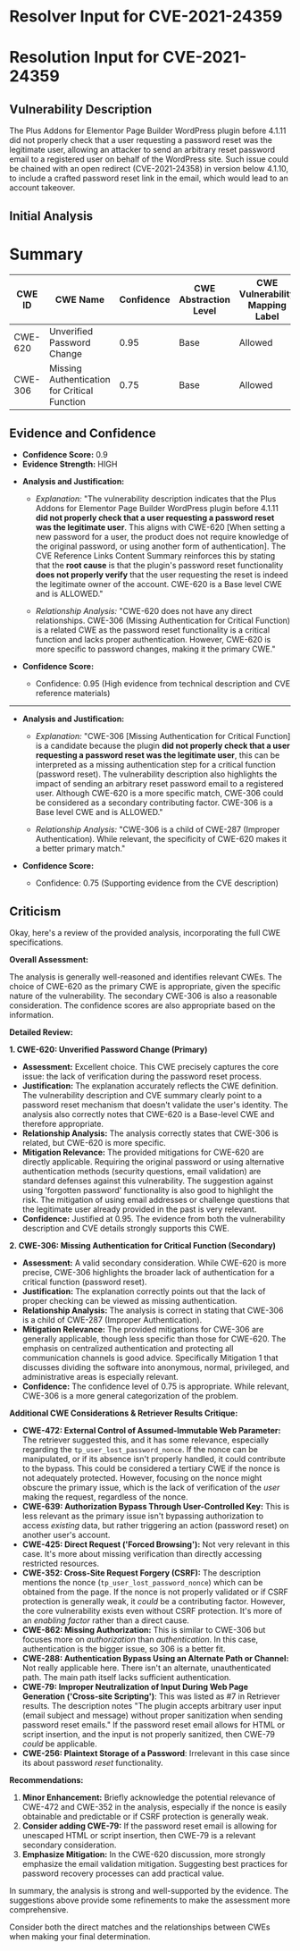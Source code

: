 # Resolver Input for CVE-2021-24359

# Resolution Input for CVE-2021-24359

## Vulnerability Description
The Plus Addons for Elementor Page Builder WordPress plugin before 4.1.11 did not properly check that a user requesting a password reset was the legitimate user, allowing an attacker to send an arbitrary reset password email to a registered user on behalf of the WordPress site. Such issue could be chained with an open redirect (CVE-2021-24358) in version below 4.1.10, to include a crafted password reset link in the email, which would lead to an account takeover.

## Initial Analysis
# Summary
| CWE ID | CWE Name | Confidence | CWE Abstraction Level | CWE Vulnerability Mapping Label | CWE-Vulnerability Mapping Notes |
|---|---|---|---|---|---|
| CWE-620 | Unverified Password Change | 0.95 | Base | Allowed | Primary CWE |
| CWE-306 | Missing Authentication for Critical Function | 0.75 | Base | Allowed | Secondary Candidate |

## Evidence and Confidence

*   **Confidence Score:** 0.9
*   **Evidence Strength:** HIGH

- **Analysis and Justification:**  
  - *Explanation:* "The vulnerability description indicates that the Plus Addons for Elementor Page Builder WordPress plugin before 4.1.11 **did not properly check that a user requesting a password reset was the legitimate user**. This aligns with CWE-620 [When setting a new password for a user, the product does not require knowledge of the original password, or using another form of authentication]. The CVE Reference Links Content Summary reinforces this by stating that the **root cause** is that the plugin's password reset functionality **does not properly verify** that the user requesting the reset is indeed the legitimate owner of the account. CWE-620 is a Base level CWE and is ALLOWED."
  
  - *Relationship Analysis:* "CWE-620 does not have any direct relationships. CWE-306 (Missing Authentication for Critical Function) is a related CWE as the password reset functionality is a critical function and lacks proper authentication. However, CWE-620 is more specific to password changes, making it the primary CWE."

- **Confidence Score:**  
  - Confidence: 0.95 (High evidence from technical description and CVE reference materials)

---
- **Analysis and Justification:**  
  - *Explanation:* "CWE-306 [Missing Authentication for Critical Function] is a candidate because the plugin **did not properly check that a user requesting a password reset was the legitimate user**, this can be interpreted as a missing authentication step for a critical function (password reset). The vulnerability description also highlights the impact of sending an arbitrary reset password email to a registered user. Although CWE-620 is a more specific match, CWE-306 could be considered as a secondary contributing factor. CWE-306 is a Base level CWE and is ALLOWED."
  
  - *Relationship Analysis:* "CWE-306 is a child of CWE-287 (Improper Authentication). While relevant, the specificity of CWE-620 makes it a better primary match."

- **Confidence Score:**  
  - Confidence: 0.75 (Supporting evidence from the CVE description)

## Criticism
Okay, here's a review of the provided analysis, incorporating the full CWE specifications.

**Overall Assessment:**

The analysis is generally well-reasoned and identifies relevant CWEs. The choice of CWE-620 as the primary CWE is appropriate, given the specific nature of the vulnerability. The secondary CWE-306 is also a reasonable consideration. The confidence scores are also appropriate based on the information.

**Detailed Review:**

**1. CWE-620: Unverified Password Change (Primary)**

*   **Assessment:** Excellent choice. This CWE precisely captures the core issue: the lack of verification during the password reset process.
*   **Justification:** The explanation accurately reflects the CWE definition. The vulnerability description and CVE summary clearly point to a password reset mechanism that doesn't validate the user's identity. The analysis also correctly notes that CWE-620 is a Base-level CWE and therefore appropriate.
*   **Relationship Analysis:** The analysis correctly states that CWE-306 is related, but CWE-620 is more specific.
*   **Mitigation Relevance:** The provided mitigations for CWE-620 are directly applicable. Requiring the original password or using alternative authentication methods (security questions, email validation) are standard defenses against this vulnerability. The suggestion against using 'forgotten password' functionality is also good to highlight the risk. The mitigation of using email addresses or challenge questions that the legitimate user already provided in the past is very relevant.
*   **Confidence:** Justified at 0.95.  The evidence from both the vulnerability description and CVE details strongly supports this CWE.

**2. CWE-306: Missing Authentication for Critical Function (Secondary)**

*   **Assessment:** A valid secondary consideration. While CWE-620 is more precise, CWE-306 highlights the broader lack of authentication for a critical function (password reset).
*   **Justification:** The explanation correctly points out that the lack of proper checking can be viewed as missing authentication.
*   **Relationship Analysis:**  The analysis is correct in stating that CWE-306 is a child of CWE-287 (Improper Authentication).
*   **Mitigation Relevance:** The provided mitigations for CWE-306 are generally applicable, though less specific than those for CWE-620.  The emphasis on centralized authentication and protecting all communication channels is good advice. Specifically Mitigation 1 that discusses dividing the software into anonymous, normal, privileged, and administrative areas is especially relevant.
*   **Confidence:** The confidence level of 0.75 is appropriate. While relevant, CWE-306 is a more general categorization of the problem.

**Additional CWE Considerations & Retriever Results Critique:**

*   **CWE-472: External Control of Assumed-Immutable Web Parameter:** The retriever suggested this, and it has some relevance, especially regarding the `tp_user_lost_password_nonce`. If the nonce can be manipulated, or if its absence isn't properly handled, it could contribute to the bypass. This could be considered a tertiary CWE if the nonce is not adequately protected. However, focusing on the nonce might obscure the primary issue, which is the lack of verification of the *user* making the request, regardless of the nonce.
*   **CWE-639: Authorization Bypass Through User-Controlled Key:** This is less relevant as the primary issue isn't bypassing authorization to access *existing* data, but rather triggering an action (password reset) on another user's account.
*   **CWE-425: Direct Request ('Forced Browsing'):** Not very relevant in this case. It's more about missing verification than directly accessing restricted resources.
*   **CWE-352: Cross-Site Request Forgery (CSRF):** The description mentions the nonce (`tp_user_lost_password_nonce`) which can be obtained from the page. If the nonce is not properly validated or if CSRF protection is generally weak, it *could* be a contributing factor. However, the core vulnerability exists even without CSRF protection.  It's more of an *enabling factor* rather than a direct cause.
*   **CWE-862: Missing Authorization:** This is similar to CWE-306 but focuses more on *authorization* than *authentication*. In this case, authentication is the bigger issue, so 306 is a better fit.
*   **CWE-288: Authentication Bypass Using an Alternate Path or Channel:** Not really applicable here. There isn't an alternate, unauthenticated path. The main path itself lacks sufficient authentication.
*   **CWE-79: Improper Neutralization of Input During Web Page Generation ('Cross-site Scripting')**: This was listed as #7 in Retriever results. The description notes "The plugin accepts arbitrary user input (email subject and message) without proper sanitization when sending password reset emails." If the password reset email allows for HTML or script insertion, and the input is not properly sanitized, then CWE-79 *could* be applicable.
*   **CWE-256: Plaintext Storage of a Password**: Irrelevant in this case since its about password *reset* functionality.

**Recommendations:**

1.  **Minor Enhancement:** Briefly acknowledge the potential relevance of CWE-472 and CWE-352 in the analysis, especially if the nonce is easily obtainable and predictable or if CSRF protection is generally weak.
2.  **Consider adding CWE-79:** If the password reset email is allowing for unescaped HTML or script insertion, then CWE-79 is a relevant secondary consideration.
3.  **Emphasize Mitigation:**  In the CWE-620 discussion, more strongly emphasize the email validation mitigation. Suggesting best practices for password recovery processes can add practical value.

In summary, the analysis is strong and well-supported by the evidence. The suggestions above provide some refinements to make the assessment more comprehensive.

Consider both the direct matches and the relationships between CWEs
when making your final determination.
        